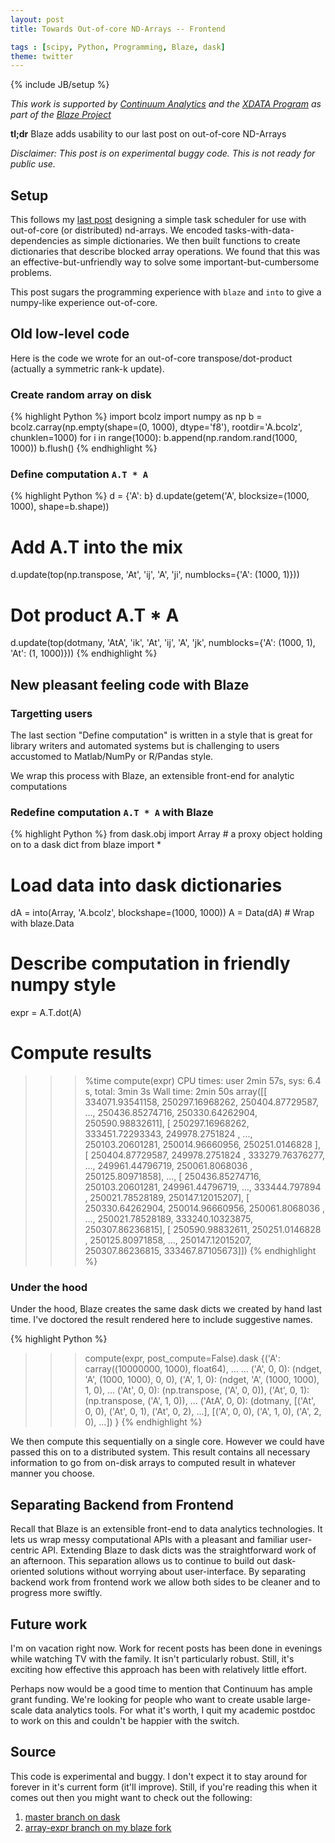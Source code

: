 ```yaml
---
layout: post
title: Towards Out-of-core ND-Arrays -- Frontend

tags : [scipy, Python, Programming, Blaze, dask]
theme: twitter
---
```

{% include JB/setup %}

*This work is supported by [Continuum Analytics](http://continuum.io)
and the [XDATA Program](http://www.darpa.mil/program/XDATA)
as part of the [Blaze Project](http://blaze.pydata.org)*

**tl;dr** Blaze adds usability to our last post on out-of-core ND-Arrays

*Disclaimer: This post is on experimental buggy code.  This is not ready for public
use.*

Setup
-----

This follows my [last
post](/2014/12/27/Towards-OOC/) designing a simple
task scheduler for use with out-of-core (or distributed) nd-arrays.  We
encoded tasks-with-data-dependencies as simple dictionaries.  We then
built functions to create dictionaries that describe blocked array operations.
We found that this was an effective-but-unfriendly way to solve some
important-but-cumbersome problems.

This post sugars the programming experience with `blaze` and `into` to give a
numpy-like experience out-of-core.


## Old low-level code

Here is the code we wrote for an
out-of-core transpose/dot-product (actually a symmetric rank-k update).

### Create random array on disk

{% highlight Python %}
import bcolz
import numpy as np
b = bcolz.carray(np.empty(shape=(0, 1000), dtype='f8'),
                 rootdir='A.bcolz', chunklen=1000)
for i in range(1000):
    b.append(np.random.rand(1000, 1000))
b.flush()
{% endhighlight %}

### Define computation `A.T * A`

{% highlight Python %}
d = {'A': b}
d.update(getem('A', blocksize=(1000, 1000), shape=b.shape))

# Add A.T into the mix
d.update(top(np.transpose, 'At', 'ij', 'A', 'ji', numblocks={'A': (1000, 1)}))

# Dot product A.T * A
d.update(top(dotmany, 'AtA', 'ik', 'At', 'ij', 'A', 'jk',
         numblocks={'A': (1000, 1), 'At': (1, 1000)}))
{% endhighlight %}

## New pleasant feeling code with Blaze

### Targetting users

The last section "Define computation" is written in a style that is great for
library writers and automated systems but is challenging to users
accustomed to Matlab/NumPy or R/Pandas style.

We wrap this process with Blaze, an extensible front-end for analytic
computations


### Redefine computation `A.T * A` with Blaze

{% highlight Python %}
from dask.obj import Array  # a proxy object holding on to a dask dict
from blaze import *

# Load data into dask dictionaries
dA = into(Array, 'A.bcolz', blockshape=(1000, 1000))
A = Data(dA)  # Wrap with blaze.Data

# Describe computation in friendly numpy style
expr = A.T.dot(A)

# Compute results
>>> %time compute(expr)
CPU times: user 2min 57s, sys: 6.4 s, total: 3min 3s
Wall time: 2min 50s
array([[ 334071.93541158,  250297.16968262,  250404.87729587, ...,
         250436.85274716,  250330.64262904,  250590.98832611],
       [ 250297.16968262,  333451.72293343,  249978.2751824 , ...,
         250103.20601281,  250014.96660956,  250251.0146828 ],
       [ 250404.87729587,  249978.2751824 ,  333279.76376277, ...,
         249961.44796719,  250061.8068036 ,  250125.80971858],
       ...,
       [ 250436.85274716,  250103.20601281,  249961.44796719, ...,
         333444.797894  ,  250021.78528189,  250147.12015207],
       [ 250330.64262904,  250014.96660956,  250061.8068036 , ...,
         250021.78528189,  333240.10323875,  250307.86236815],
       [ 250590.98832611,  250251.0146828 ,  250125.80971858, ...,
         250147.12015207,  250307.86236815,  333467.87105673]])
{% endhighlight %}


### Under the hood

Under the hood, Blaze creates the same dask dicts we created by hand last time.
I've doctored the result rendered here to include suggestive names.

{% highlight Python %}
>>> compute(expr, post_compute=False).dask
{('A': carray((10000000, 1000), float64), ...
 ...
 ('A', 0, 0): (ndget, 'A', (1000, 1000), 0, 0),
 ('A', 1, 0): (ndget, 'A', (1000, 1000), 1, 0),
 ...
 ('At', 0, 0): (np.transpose, ('A', 0, 0)),
 ('At', 0, 1): (np.transpose, ('A', 1, 0)),
 ...
 ('AtA', 0, 0): (dotmany, [('At', 0, 0), ('At', 0, 1), ('At', 0, 2), ...],
                          [('A', 0, 0),  ('A', 1, 0),  ('A', 2, 0), ...])
}
{% endhighlight %}

We then compute this sequentially on a single core.  However we could have
passed this on to a distributed system.  This result contains all necessary
information to go from on-disk arrays to computed result in whatever manner you
choose.


Separating Backend from Frontend
--------------------------------

Recall that Blaze is an extensible front-end to data analytics technologies.
It lets us wrap messy computational APIs with a pleasant and familiar
user-centric API.  Extending Blaze to dask dicts was the straightforward work
of an afternoon.  This separation allows us to continue to build out
dask-oriented solutions without worrying about user-interface.  By separating
backend work from frontend work we allow both sides to be cleaner and to
progress more swiftly.


Future work
-----------

I'm on vacation right now.  Work for recent posts has been done in evenings
while watching TV with the family.  It isn't particularly robust.  Still, it's
exciting how effective this approach has been with relatively little effort.

Perhaps now would be a good time to mention that Continuum has ample grant
funding.  We're looking for people who want to create usable large-scale data
analytics tools.  For what it's worth, I quit my academic postdoc to work on
this and couldn't be happier with the switch.


Source
------

This code is experimental and buggy.  I don't expect it to stay around for
forever in it's current form (it'll improve).  Still, if you're reading this
when it comes out then you might want to check out the following:

1.  [master branch on dask](https://github.com/mrocklin/dask)
2.  [array-expr branch on my blaze fork](https://github.com/mrocklin/blaze/tree/array-expr)
